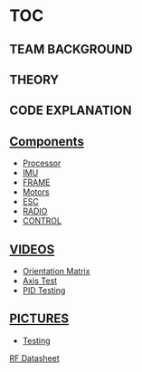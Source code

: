 # TOC #

## TEAM BACKGROUND ##

## THEORY ##

## CODE EXPLANATION ##


## [Components](http://code.google.com/p/quadcopter-miami-ece/wiki/Components) ##
  * [Processor](http://code.google.com/p/quadcopter-miami-ece/wiki/Components#Processor:_CHIPKIT_UNO32)
  * [IMU](http://code.google.com/p/quadcopter-miami-ece/wiki/Components#IMU:_MiniIMU-9)
  * [FRAME](http://code.google.com/p/quadcopter-miami-ece/wiki/Components#FRAME)
  * [Motors](http://code.google.com/p/quadcopter-miami-ece/wiki/Components#MOTORS)
  * [ESC](http://code.google.com/p/quadcopter-miami-ece/wiki/Components#ESC)
  * [RADIO](http://code.google.com/p/quadcopter-miami-ece/wiki/Components#RADIO_LINK:_Parallax_433_MHz_RF_Receiver\Transmitter)
  * [CONTROL](http://code.google.com/p/quadcopter-miami-ece/wiki/Components#REMOTE_CONTROL:_PS2_Controller) 

## [VIDEOS](http://code.google.com/p/quadcopter-miami-ece/wiki/VIDEOS) ##
  * [Orientation Matrix](http://code.google.com/p/quadcopter-miami-ece/wiki/VIDEOS#Orient_Mat)
  * [Axis Test](http://code.google.com/p/quadcopter-miami-ece/wiki/VIDEOS#Axis_Testing)
  * [PID Testing](http://code.google.com/p/quadcopter-miami-ece/wiki/VIDEOS#PID_Test)

## [PICTURES](http://code.google.com/p/quadcopter-miami-ece/wiki/PICS) ##
  * [Testing](http://code.google.com/p/quadcopter-miami-ece/wiki/PICS#Testing)

<a href='https://quadcopter-miami-ece.googlecode.com/files/RF%2BDatasheet.pdf'>RF Datasheet</a>


<a href='Hidden comment: 
[http://quadcopter-miami-ece.googlecode.com/files/MOV04165.MPG test]
'></a>
